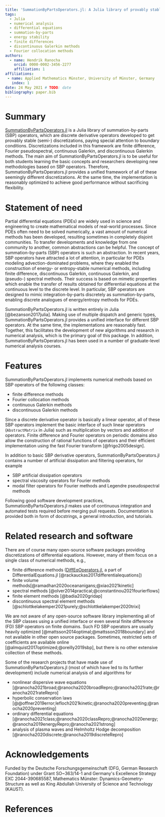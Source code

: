 ```yaml
---
title: 'SummationByPartsOperators.jl: A Julia library of provably stable semidiscretization techniques with mimetic properties'
tags:
  - Julia
  - numerical analysis
  - differential equations
  - summation-by-parts
  - energy stability
  - finite differences
  - discontinuous Galerkin methods
  - Fourier collocation methods
authors:
  - name: Hendrik Ranocha
    orcid: 0000-0002-3456-2277
    affiliation: 1
affiliations:
 - name: Applied Mathematics Münster, University of Münster, Germany
   index: 1
date: 24 May 2021 # TODO: date
bibliography: paper.bib
---
```



# Summary

[SummationByPartsOperators.jl](https://github.com/ranocha/SummationByPartsOperators.jl)
is a Julia library of summation-by-parts (SBP) operators, which are discrete
derivative operators developed to get provably stable (semi-) discretizations,
paying special attention to boundary conditions. Discretizations included in this
framework are finite difference, Fourier pseudospectral, continuous Galerkin,
and discontinuous Galerkin methods.
The main aim of SummationByPartsOperators.jl is to be useful for both students
learning the basic concepts and researchers developing new methodologies based
on SBP operators. Therefore, SummationByPartsOperators.jl provides a unified
framework of all of these seemingly different discretizations. At the same time,
the implementation is reasonably optimized to achieve good performance without
sacrificing flexibility.


# Statement of need

Partial differential equations (PDEs) are widely used in science and engineering
to create mathematical models of real-world processes. Since PDEs often need to
be solved numerically, a vast amount of numerical methods has been developed,
resulting sometimes in completely disjoint communities. To transfer developments
and knowledge from one community to another, common abstractions can be helpful.
The concept of summation-by-parts (SBP) operators is such an abstraction.
In recent years, SBP operators have attracted a lot of attention, in particular
for PDEs modeling advection-dominated problems, where they enabled the construction
of energy- or entropy-stable numerical methods, including finite difference,
discontinuous Galerkin, continuous Galerkin, and (pseudo-) spectral methods.
Their success is based on mimetic properties which enable the transfer of
results obtained for differential equations at the continuous level to the
discrete level. In particular, SBP operators are designed to mimic integration-by-parts
discretely as summation-by-parts, enabling discrete analogues of energy/entropy
methods for PDEs.

SummationByPartsOperators.jl is written entirely in Julia [@bezanson2017julia].
Making use of multiple dispatch and generic types, SummationByPartsOperators.jl
provides a unified interface for different SBP operators. At the same time,
the implementations are reasonably fast. Together, this facilitates the development
of new algorithms and research in numerical analysis, which is the primary goal
of this package. In addition, SummationByPartsOperators.jl has been used in a
number of graduate-level numerical analysis courses.


# Features

SummationByPartsOperators.jl implements numerical methods based on SBP operators
of the following classes:

- finite difference methods
- Fourier collocation methods
- continuous Galerkin methods
- discontinuous Galerkin methods

Since a discrete derivative operator is basically a linear operator, all of
these SBP operators implement the basic interface of such linear operators
(`AbstractMatrix` in Julia) such as multiplication by vectors and addition of
operators. Finite difference and Fourier operators on periodic domains also
allow the construction of rational functions of operators and their efficient
implementation using the fast Fourier transform [@frigo2005design].

In addition to basic SBP derivative operators, SummationByPartsOperators.jl
contains a number of artificial dissipation and filtering operators, for example

- SBP artificial dissipation operators
- spectral viscosity operators for Fourier methods
- modal filter operators for Fourier methods and Legendre pseudospectral methods

Following good software development practices, SummationByPartsOperators.jl
makes use of continuous integration and automated tests required before merging
pull requests. Documentation is provided both in form of docstrings, a general
introduction, and tutorials.


# Related research and software

There are of course many open-source software packages providing discretizations
of differential equations. However, many of them focus on a single class of
numerical methods, e.g.,

- finite difference methods ([DiffEqOperators.jl](https://github.com/SciML/DiffEqOperators.jl), a part of DifferentialEquations.jl [@rackauckas2017differentialequations])
- finite volume methods[@ramadhan2020oceananigans;@xiao2021kinetic]
- spectral methods [@olver2014practical;@constantinou2021fourierflows]
- finite element methods [@badia2020gridap]
- discontinuous spectral element methods [@schlottkelakemper2021purely;@schlottkelakemper2020trixi]

We are not aware of any open-source software library implementing all of the
SBP classes using a unified interface or even several finite difference (FD)
SBP operators on finite domains. Such FD SBP operators are usually heavily
optimized [@mattsson2014optimal;@mattsson2018boundary] and not available in
other open source packages. Sometimes, restricted sets of coefficients are
available online [@almquist2017optimized;@oreilly2019sbp], but there is no other
extensive collection of these methods.

Some of the research projects that have made use of SummationByPartsOperators.jl
(most of which have led to its further development) include numerical analysis
of and algorithms for

- nonlinear dispersive wave equations
  [@ranocha2021broad;@ranocha2020broadRepro;@ranocha2021rate;@ranocha2021rateRepro]
- hyperbolic conservation laws
  [@@offner2019error;lefloch2021kinetic;@ranocha2020preventing;@ranocha2020preventing]
- ordinary differential equations
  [@ranocha2021class;@ranocha2020classRepro;@ranocha2020energy;@ranocha2019energyRepro;@ranocha2021strong]
- analysis of plasma waves and Helmholtz Hodge decomposition
  [@ranocha2020discrete;@ranocha2019discreteRepro]


# Acknowledgements

Funded by the Deutsche Forschungsgemeinschaft (DFG, German Research Foundation)
under Grant SO~363/14-1 and Germany's Excellence Strategy EXC 2044-390685587,
Mathematics Münster: Dynamics-Geometry-Structure as well as King Abdullah
University of Science and Technology (KAUST).


# References
